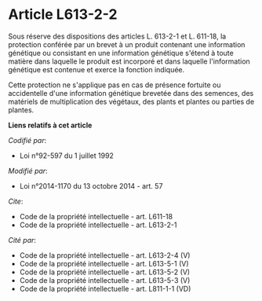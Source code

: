 # Article L613-2-2

Sous réserve des dispositions des articles L. 613-2-1 et L. 611-18, la protection conférée par un brevet à un produit
contenant une information génétique ou consistant en une information génétique s'étend à toute matière dans laquelle le
produit est incorporé et dans laquelle l'information génétique est contenue et exerce la fonction indiquée.

Cette protection ne s'applique pas en cas de présence fortuite ou accidentelle d'une information génétique brevetée dans des
semences, des matériels de multiplication des végétaux, des plants et plantes ou parties de plantes.

**Liens relatifs à cet article**

_Codifié par_:

  - Loi n°92-597 du 1 juillet 1992

_Modifié par_:

  - Loi n°2014-1170 du 13 octobre 2014 - art. 57

_Cite_:

  - Code de la propriété intellectuelle - art. L611-18
  - Code de la propriété intellectuelle - art. L613-2-1

_Cité par_:

  - Code de la propriété intellectuelle - art. L613-2-4 (V)
  - Code de la propriété intellectuelle - art. L613-5-1 (V)
  - Code de la propriété intellectuelle - art. L613-5-2 (V)
  - Code de la propriété intellectuelle - art. L613-5-3 (V)
  - Code de la propriété intellectuelle - art. L811-1-1 (VD)

